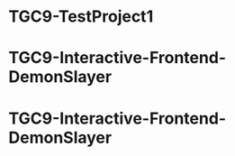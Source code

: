 # TGC9-TestProject1
# TGC9-Interactive-Frontend-DemonSlayer
# TGC9-Interactive-Frontend-DemonSlayer
